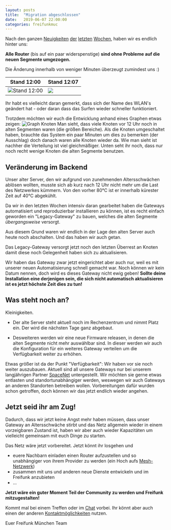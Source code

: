 ```yaml
---
layout: posts
title:  "Migration abgeschlossen"
date:   2019-06-07 22:00:00
categories: freifunkmuc
---
```


Nach den ganzen [Neuigkeiten](https://ffmuc.net/freifunkmuc/2019/05/20/infrastruktur-reboot-teil1/) [der](https://ffmuc.net/freifunkmuc/2019/05/27/infrastruktur-reboot-teil15/) [letzten](https://ffmuc.net/freifunkmuc/2019/06/01/infrastruktur-reboot-teil175/) [Wochen](https://ffmuc.net/freifunkmuc/2019/06/03/infrastruktur-reboot-teil2/), haben wir es endlich hinter uns:

**Alle Router** (bis auf ein paar widerspenstige) **sind ohne Probleme auf die neuen Segmente umgezogen.**

Die Änderung innerhalb von weniger Minuten überzeugt zumindest uns :)

| Stand 12:00 | Stand 12:07 |
|--------|--------|
| ![Stand 12:00](/assets/posts/2019-06-07-migration_1200.png) | ![](/assets/posts/2019-06-07-migration_1207.png)|

Ihr habt es vielleicht daran gemerkt, dass sich der Name des WLAN's geändert hat - oder daran dass das Surfen wieder schneller funktioniert.

Trotzdem möchten wir euch die Entwicklung anhand eines Graphen etwas zeigen:
![Graph Knoten](/assets/posts/2019-06-07-migration_nodes.png)
Man sieht, dass viele Knoten vor 12 Uhr noch in alten Segmenten waren (die größen Bereiche).
Als die Knoten umgeschaltet haben, brauchte das System ein paar Minuten um dies zu bemerken (der Ausschlag)
doch danach waren alle Knoten wieder da.
Wie man sieht ist nachher die Verteilung ist viel gleichmäßiger.
Unten seht ihr noch, dass nur noch recht wenige Knoten die alten Segmente benutzen.

## Veränderung im Backend

Unser alter Server, den wir aufgrund von zunehmenden Altersschwächen ablösen wollten, musste sich ab kurz nach 12 Uhr nicht mehr um die Last des Netzwerkes kümmern.
Von den vorher 80°C ist er innerhalb kürester Zeit auf 40°C abgekühlt.

Da wir in den letzten Wochen intensiv daran gearbeitet haben die Gateways automatisiert und reproduzierbar installieren zu können,
ist es recht einfach geworden ein "Legacy-Gateway" zu bauen, welches die alten Segmente *übergangsweise* versorgt.

Aus diesem Grund waren wir endlich in der Lage den alten Server auch heute noch abschalten.
Und das haben wir auch getan.

Das Legacy-Gateway versorgt jetzt noch den letzten Überrest an Knoten damit diese noch Gelegenheit haben sich zu aktualisieren.

Wir haben das Gateway zwar jetzt eingerichtet aber auch nur, weil es mit unserer neuen Automatisierung schnell gemacht war.
Noch können wir kein Datum nennen, doch wird es dieses Gateway nicht ewig geben!
**Sollte deine Installation eine derjenigen sein, die sich nicht automatisch aktualisieren ist es jetzt höchste Zeit dies zu tun!**

## Was steht noch an?

Kleinigkeiten.

- Der alte Server steht aktuell noch im Rechenzentrum und nimmt Platz ein. Der wird die nächsten Tage ganz abgebaut.

- Desweiteren werden wir eine neue Firmware releasen, in denen die alten Segmente nicht mehr auswählbar sind. In dieser werden wir auch die Konfiguration für ein weiteres Gateway verteilen um die Verfügbarkeit weiter zu erhöhen.

Etwas größer ist da der Punkt "Verfügbarkeit":
Wir haben vor sie noch weiter auszubauen.
Aktuell sind all unsere Gateways nur bei unserem langjährigen Partner [SpaceNet](https://www.space.net/) untergestellt.
Wir möchten sie gerne etwas entlasten und standortunabhängiger werden, weswegen wir auch Gateways an anderen Standorten betreiben wollen.
Vorbereitungen dafür wurden schon getroffen, doch können wir das jetzt endlich wieder angehen.

## Jetzt seid ihr am Zug!

Dadurch, dass wir jetzt keine Angst mehr haben müssen, dass unser Gateway an Altersschwäche stirbt und das Netz allgemein wieder in einem vorzeigbaren Zustand ist,
haben wir aber auch wieder Kapazitäten um vielleicht gemeinsam mit euch Dinge zu starten.

Das Netz wäre jetzt vorbereitet. Jetzt könnt ihr losgehen und
- euere Nachbarn einladen einen Router aufzustellen und so unabhängiger von ihrem Provider zu werden (ein Hoch aufs [Mesh-Netzwerk](https://de.wikipedia.org/wiki/Vermaschtes_Netz))
- zusammen mit uns und anderen neue Dienste entwickeln und im Freifunk anzubieten
- ...

**Jetzt wäre ein guter Moment Teil der Community zu werden und Freifunk mitzugestalten!**

Kommt mal bei einem Treffen oder im [Chat](https://chat.ffmuc.net) vorbei.
Ihr könnt aber auch einen der anderen [Kontaktmöglichkeiten](https://ffmuc.net/kontakt) nutzen.

Euer Freifunk München Team
